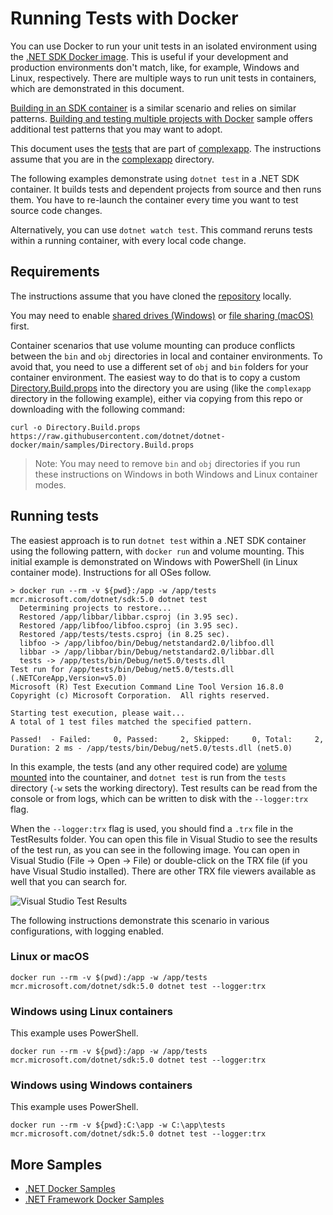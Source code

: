 # Running Tests with Docker

You can use Docker to run your unit tests in an isolated environment using the [.NET SDK Docker image](https://hub.docker.com/_/microsoft-dotnet-sdk/). This is useful if your development and production environments don't match, like, for example, Windows and Linux, respectively. There are multiple ways to run unit tests in containers, which are demonstrated in this document.

[Building in an SDK container](build-in-sdk-container.md) is a similar scenario and relies on similar patterns. [Building and testing multiple projects with Docker](https://github.com/dotnet/dotnet-docker/blob/samples/samples/complexapp/README.md) sample offers additional test patterns that you may want to adopt.

This document uses the [tests](complexapp/tests) that are part of [complexapp](complexapp). The instructions assume that you are in the [complexapp](complexapp) directory.

The following examples demonstrate using `dotnet test` in a .NET SDK container. It builds tests and dependent projects from source and then runs them. You have to re-launch the container every time you want to test source code changes.

Alternatively, you can use `dotnet watch test`. This command reruns tests within a running container, with every local code change.

## Requirements

The instructions assume that you have cloned the [repository](https://github.com/dotnet/dotnet-docker) locally.

You may need to enable [shared drives (Windows)](https://docs.docker.com/docker-for-windows/#shared-drives) or [file sharing (macOS)](https://docs.docker.com/docker-for-mac/#file-sharing) first.

Container scenarios that use volume mounting can produce conflicts between the `bin` and `obj` directories in local and container environments.  To avoid that, you need to use a different set of `obj` and `bin` folders for your container environment. The easiest way to do that is to copy a custom [Directory.Build.props](Directory.Build.props) into the directory you are using (like the `complexapp` directory in the following example), either via copying from this repo or downloading with the following command:

```console
curl -o Directory.Build.props https://raw.githubusercontent.com/dotnet/dotnet-docker/main/samples/Directory.Build.props
```

> Note: You may need to remove `bin` and `obj` directories if you run these instructions on Windows in both Windows and Linux container modes.

## Running tests

The easiest approach is to run `dotnet test` within a .NET SDK container using the following pattern, with `docker run` and volume mounting.  This initial example is demonstrated on Windows with PowerShell (in Linux container mode). Instructions for all OSes follow.

```console
> docker run --rm -v ${pwd}:/app -w /app/tests mcr.microsoft.com/dotnet/sdk:5.0 dotnet test
  Determining projects to restore...
  Restored /app/libbar/libbar.csproj (in 3.95 sec).
  Restored /app/libfoo/libfoo.csproj (in 3.95 sec).
  Restored /app/tests/tests.csproj (in 8.25 sec).
  libfoo -> /app/libfoo/bin/Debug/netstandard2.0/libfoo.dll
  libbar -> /app/libbar/bin/Debug/netstandard2.0/libbar.dll
  tests -> /app/tests/bin/Debug/net5.0/tests.dll
Test run for /app/tests/bin/Debug/net5.0/tests.dll (.NETCoreApp,Version=v5.0)
Microsoft (R) Test Execution Command Line Tool Version 16.8.0
Copyright (c) Microsoft Corporation.  All rights reserved.

Starting test execution, please wait...
A total of 1 test files matched the specified pattern.

Passed!  - Failed:     0, Passed:     2, Skipped:     0, Total:     2, Duration: 2 ms - /app/tests/bin/Debug/net5.0/tests.dll (net5.0)
 ```

In this example, the tests (and any other required code) are [volume mounted](https://docs.docker.com/engine/admin/volumes/volumes/) into the countainer, and `dotnet test` is run from the `tests` directory (`-w` sets the working directory). Test results can be read from the console or from logs, which can be written to disk with the `--logger:trx` flag.

When the `--logger:trx` flag is used, you should find a `.trx` file in the TestResults folder. You can open this file in Visual Studio to see the results of the test run, as you can see in the following image. You can open in Visual Studio (File -> Open -> File) or double-click on the TRX file (if you have Visual Studio installed). There are other TRX file viewers available as well that you can search for.

![Visual Studio Test Results](https://user-images.githubusercontent.com/2608468/35361940-2f5ab914-0118-11e8-9c40-4f252f4568f0.png)

The following instructions demonstrate this scenario in various configurations, with logging enabled.

### Linux or macOS

```console
docker run --rm -v $(pwd):/app -w /app/tests mcr.microsoft.com/dotnet/sdk:5.0 dotnet test --logger:trx
```

### Windows using Linux containers

This example uses PowerShell.

```console
docker run --rm -v ${pwd}:/app -w /app/tests mcr.microsoft.com/dotnet/sdk:5.0 dotnet test --logger:trx
```

### Windows using Windows containers

This example uses PowerShell.

```console
docker run --rm -v ${pwd}:C:\app -w C:\app\tests mcr.microsoft.com/dotnet/sdk:5.0 dotnet test --logger:trx
```

## More Samples

* [.NET Docker Samples](../README.md)
* [.NET Framework Docker Samples](https://github.com/microsoft/dotnet-framework-docker-samples/)
